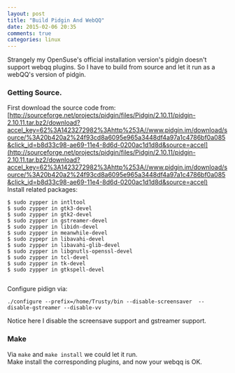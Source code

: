 ```yaml
---
layout: post
title: "Build Pidgin And WebQQ"
date: 2015-02-06 20:35
comments: true
categories: linux
---
```

Strangely my OpenSuse's official installation version's pidgin doesn't support webqq plugins. So I have to build from source and let it run as a webQQ's version of pidgin.     
### Getting Source.   
First download the source code from:    
[http://sourceforge.net/projects/pidgin/files/Pidgin/2.10.11/pidgin-2.10.11.tar.bz2/download?accel_key=62%3A1423272982%3Ahttp%253A//www.pidgin.im/download/source/%3A20b420a2%24f93cd8a6095e965a3448df4a97a1c4786bf0a085&click_id=b8d33c98-ae69-11e4-8d6d-0200ac1d1d8d&source=accel](http://sourceforge.net/projects/pidgin/files/Pidgin/2.10.11/pidgin-2.10.11.tar.bz2/download?accel_key=62%3A1423272982%3Ahttp%253A//www.pidgin.im/download/source/%3A20b420a2%24f93cd8a6095e965a3448df4a97a1c4786bf0a085&click_id=b8d33c98-ae69-11e4-8d6d-0200ac1d1d8d&source=accel)    
Install related packages:   

```
$ sudo zypper in intltool
$ sudo zypper in gtk3-devel
$ sudo zypper in gtk2-devel
$ sudo zypper in gstreamer-devel
$ sudo zypper in libidn-devel
$ sudo zypper in meanwhile-devel
$ sudo zypepr in libavahi-devel
$ sudo zypper in libavahi-glib-devel
$ sudo zypper in libgnutls-openssl-devel
$ sudo zypper in tcl-devel 
$ sudo zypper in tk-devel 
$ sudo zypper in gtkspell-devel


```
Configure pidign via:   

```
./configure --prefix=/home/Trusty/bin --disable-screensaver  --disable-gstreamer --disable-vv

```
Notice here I disable the screensave support and gstreamer support.  
### Make
Via `make` and `make install` we could let it run.   
Make install the corresponding plugins, and now your webqq is OK.    
